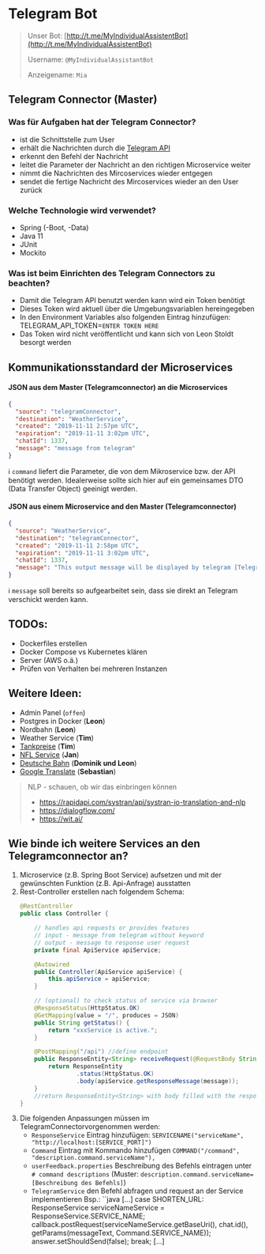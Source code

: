 # Telegram Bot

> Unser Bot: [http://t.me/MyIndividualAssistentBot](http://t.me/MyIndividualAssistentBot)
>
> Username: `@MyIndividualAssistantBot`
> 
> Anzeigename: `Mia`

## Telegram Connector (Master)

### Was für Aufgaben hat der Telegram Connector?
-	ist die Schnittstelle zum User
-	erhält die Nachrichten durch die [Telegram API]([https://core.telegram.org/bots](https://core.telegram.org/bots))
-	erkennt den Befehl der Nachricht
-	leitet die Parameter der Nachricht an den richtigen Microservice weiter
-	nimmt die Nachrichten des Mircoservices wieder entgegen
-	sendet die fertige Nachricht des Mircoservices wieder an den User zurück

### Welche Technologie wird verwendet?
-	Spring (-Boot, -Data)
-	Java 11
-	JUnit
-	Mockito

### Was ist beim Einrichten des Telegram Connectors zu beachten?
-	Damit die Telegram API benutzt werden kann wird ein Token benötigt
-	Dieses Token wird aktuell über die Umgebungsvariablen hereingegeben
-	In den Environment Variables also folgenden Eintrag hinzufügen: TELEGRAM_API_TOKEN=`ENTER TOKEN HERE`
-	Das Token wird nicht veröffentlicht und kann sich von Leon Stoldt besorgt werden

## Kommunikationsstandard der Microservices

#### JSON aus dem Master (Telegramconnector) an die Microservices
``` json
{  
  "source": "telegramConnector",  
  "destination": "WeatherService",  
  "created": "2019-11-11 2:57pm UTC", 
  "expiration": "2019-11-11 3:02pm UTC", 
  "chatId": 1337, 
  "message": "message from telegram"
}
```

:information_source: `command` liefert die Parameter, die von dem Mikroservice bzw. der API benötigt werden. Idealerweise sollte sich hier auf ein gemeinsames DTO (Data Transfer Object) geeinigt werden.

#### JSON aus einem Microservice and den Master (Telegramconnector)
``` json
{  
  "source": "WeatherService",  
  "destination": "telegramConnector", 
  "created": "2019-11-11 2:58pm UTC",
  "expiration": "2019-11-11 3:02pm UTC",
  "chatId": 1337, 
  "message": "This output message will be displayed by telegram [Telegram Markdown Support]"
}
```

:information_source: `message` soll bereits so aufgearbeitet sein, dass sie direkt an Telegram verschickt werden kann.


## TODOs:
-	Dockerfiles erstellen
-	Docker Compose vs Kubernetes klären
-	Server (AWS o.ä.)
-	Prüfen von Verhalten bei mehreren Instanzen

## Weitere Ideen:
-	Admin Panel (`offen`)
-	Postgres in Docker (**Leon**)
-	Nordbahn (**Leon**)
-	Weather Service (**Tim**)
-	[Tankpreise]([https://creativecommons.tankerkoenig.de/](https://creativecommons.tankerkoenig.de/)) (**Tim**)
-	[NFL Service](https://api.nfl.com) (**Jan**)
-	[Deutsche Bahn]([https://developer.deutschebahn.com/store/](https://developer.deutschebahn.com/store/)) (**Dominik und Leon**)
-	[Google Translate]([https://cloud.google.com/translate/docs/](https://cloud.google.com/translate/docs/)) (**Sebastian**)

> NLP - schauen, ob wir das einbringen können
> -	https://rapidapi.com/systran/api/systran-io-translation-and-nlp
> -	https://dialogflow.com/
> -	https://wit.ai/	


## Wie binde ich weitere Services an den Telegramconnector an?
1.  Microservice (z.B. Spring Boot Service) aufsetzen und mit der gewünschten Funktion (z.B. Api-Anfrage) ausstatten
2.  Rest-Controller erstellen nach folgendem Schema:
    ``` java
    @RestController
    public class Controller {
    
        // handles api requests or provides features
        // input - message from telegram without keyword
        // output - message to response user request
        private final ApiService apiService;
    
        @Autowired
        public Controller(ApiService apiService) {
            this.apiService = apiService;
        }
    
        // (optional) to check status of service via browser
        @ResponseStatus(HttpStatus.OK)
        @GetMapping(value = "/", produces = JSON)
        public String getStatus() {
            return "xxxService is active.";
        }
    
        @PostMapping("/api") //define endpoint
        public ResponseEntity<String> receiveRequest(@RequestBody String message) {
            return ResponseEntity
                    .status(HttpStatus.OK)
                    .body(apiService.getResponseMessage(message));
        }
        //return ResponseEntity<String> with body filled with the response-message
    }
    ```
3. Die folgenden Anpassungen müssen im TelegramConnectorvorgenommen werden:
    -   `ResponseService` Eintrag hinzufügen: `SERVICENAME("serviceName", "http://localhost:[SERVICE_PORT]")`
    -   `Command` Eintrag mit Kommando hinzufügen `COMMAND("/command", "description.command.serviceName"),`
    -   `userFeedback.properties` Beschreibung des Befehls eintragen unter `# command descriptions` (Muster: `description.command.serviceName=[Beschreibung des Befehls]`)
    -   `TelegramService` den Befehl abfragen und request an der Service implementieren Bsp.:
        ``java
        [...]
        case SHORTEN_URL:
                        ResponseService serviceNameService = ResponseService.SERVICE_NAME;
                        callback.postRequest(serviceNameService.getBaseUri(), chat.id(), getParams(messageText, Command.SERVICE_NAME));
                        answer.setShouldSend(false);
                        break;
        [...]
        ```